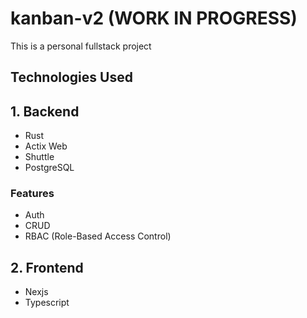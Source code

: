 # kanban-v2 (WORK IN PROGRESS)

This is a personal fullstack project

## Technologies Used

## 1. Backend

- Rust
- Actix Web
- Shuttle
- PostgreSQL

### Features

- Auth
- CRUD
- RBAC (Role-Based Access Control)

## 2. Frontend

- Nexjs
- Typescript
